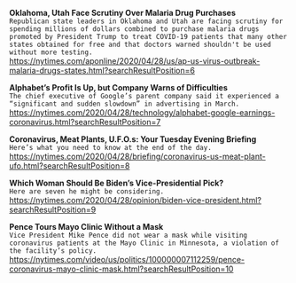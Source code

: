 **Oklahoma, Utah Face Scrutiny Over Malaria Drug Purchases**\
`Republican state leaders in Oklahoma and Utah are facing scrutiny for spending millions of dollars combined to purchase malaria drugs promoted by President Trump to treat COVID-19 patients that many other states obtained for free and that doctors warned shouldn't be used without more testing. `\
https://nytimes.com/aponline/2020/04/28/us/ap-us-virus-outbreak-malaria-drugs-states.html?searchResultPosition=6

**Alphabet’s Profit Is Up, but Company Warns of Difficulties**\
`The chief executive of Google’s parent company said it experienced a “significant and sudden slowdown” in advertising in March.`\
https://nytimes.com/2020/04/28/technology/alphabet-google-earnings-coronavirus.html?searchResultPosition=7

**Coronavirus, Meat Plants, U.F.O.s: Your Tuesday Evening Briefing**\
`Here’s what you need to know at the end of the day.`\
https://nytimes.com/2020/04/28/briefing/coronavirus-us-meat-plant-ufo.html?searchResultPosition=8

**Which Woman Should Be Biden’s Vice-Presidential Pick?**\
`Here are seven he might be considering.`\
https://nytimes.com/2020/04/28/opinion/biden-vice-president.html?searchResultPosition=9

**Pence Tours Mayo Clinic Without a Mask**\
`Vice President Mike Pence did not wear a mask while visiting coronavirus patients at the Mayo Clinic in Minnesota, a violation of the facility’s policy.`\
https://nytimes.com/video/us/politics/100000007112259/pence-coronavirus-mayo-clinic-mask.html?searchResultPosition=10

